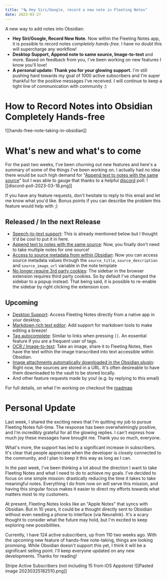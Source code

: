 ```yaml
---
title: "🗞 Hey Siri/Google, record a new note in Fleeting Notes"
date: 2023-03-27
---
```

A new way to add notes into Obsidian:

- **Hey Siri/Google, Record New Note.** Now within the Fleeting Notes app, it is possible to record notes *completely hands-free*. I have no doubt this will supercharge any workflow!
- **Desktop Support, Append note to same source, Image-to-text** and more. Based on feedback from you, I've been working on new features I know you'll love!
- **A personal update: Thank you for your glowing support.** I'm still pushing hard towards my goal of 1000 active subscribers and I'm super thankful for the positive messages I've received. I will continue to keep a tight line of communication with community :)


# How to Record Notes into Obsidian Completely Hands-free
![[hands-free-note-taking-in-obsidian]]

# What's new and what's to come
For the past two weeks, I've been churning out new features and here's a summary of some of the things I've been working on. I actually had no idea there would be such high demand for "[Append text to notes with the same source](https://github.com/fleetingnotes/fleeting-notes-flutter/issues/462)" but I was able to gauge that thanks to a helpful [discord](https://discord.gg/xrj6yuGNmx) poll:
![[discord-poll-2023-03-18.png]]

If you have any feature requests, don't hesitate to reply to this email and let me know what you'd like. Bonus points if you can describe the problem this feature would help with ;)

## Released / In the next Release
- [Speech-to-text support](https://github.com/fleetingnotes/fleeting-notes-flutter/issues/529): This is already mentioned below but I thought it'd be cool to put it in here.
- [Append text to notes with the same source](https://github.com/fleetingnotes/fleeting-notes-flutter/issues/462): Now, you finally don't need to take multiple notes for one source!
- [Access to source metadata from within Obsidian](https://github.com/fleetingnotes/fleeting-notes-obsidian/issues/63): Now you can access source metadata values through the `source_title`, `source_description` and `source_image_url` variable in the note template
- [No longer require 3rd party cookies](https://github.com/fleetingnotes/fleeting-notes-flutter/issues/520): The sidebar in the browser extension requires third party cookies. So by default I've changed the sidebar to a popup instead. That being said, it is possible to re-enable the sidebar by right clicking the extension icon.

## Upcoming
- [Desktop Support](https://github.com/fleetingnotes/fleeting-notes-flutter/issues/186): Access Fleeting Notes directly from a native app in your desktop.
- [Markdown rich text editor](https://github.com/fleetingnotes/fleeting-notes-flutter/issues/536): Add support for markdown tools to make editing a breeze!
- [Tag autocomplete](https://github.com/fleetingnotes/fleeting-notes-flutter/issues/138): Similar to links when pressing `[[`. An essential feature if you are a frequent user of tags.
- [OCR / Image-to-text](https://github.com/fleetingnotes/fleeting-notes-flutter/issues/531): Take an image, share it to Fleeting Notes, then have the text within the image transcribed into text accessible within Obsidian. 
- [Image attachments automatically downloaded in the Obsidian plugin](https://github.com/fleetingnotes/fleeting-notes-obsidian/issues/74): Right now, the sources are stored in a URL. It's often desireable to have them downloaded to the vault to be stored locally. 
- And other feature requests made by you! (e.g. by replying to this email)

For full details, on what I'm working on checkout the [roadmap](https://github.com/orgs/fleetingnotes/projects/1)

# Personal Update
  
Last week, I shared the exciting news that I'm quitting my job to pursue Fleeting Notes full-time. The response has been overwhelmingly positive, and I'm incredibly grateful for all the glowing replies. I can't express how much joy these messages have brought me. Thank you so much, everyone.

What's more, the support has led to a significant increase in subscribers. It's clear that people appreciate when the developer is closely connected to the community, and I plan to keep it this way as long as I can.

In the past week, I've been thinking a lot about the direction I want to take Fleeting Notes and what I need to do to achieve my goals. I've decided to focus on one simple mission: drastically reducing the time it takes to take meaningful notes. Everything I do from now on will serve this mission, and having this singular focus makes it easier to direct my efforts towards what matters most to my customers.

At present, Fleeting Notes looks like an "Apple Notes" that syncs with Obsidian. But in 10 years, it could be a thought directly sent to Obsidian without even needing a phone to interface (via Neuralink). It's a scary thought to consider what the future may hold, but I'm excited to keep exploring new possibilities.

Currently, I have 124 active subscribers, up from 110 two weeks ago. With the upcoming new feature of hands-free note-taking, things are looking promising. While Obsidian doesn't support this yet, I think it will be a significant selling point. I'll keep everyone updated on any new developments. Thanks for reading!

Stripe Active Subscribers (not including 15 from iOS Appstore)
![[Pasted image 20230325182510.png]]